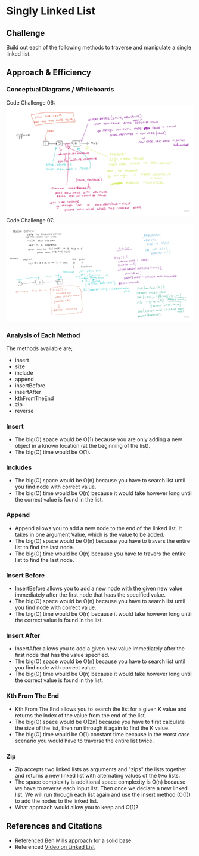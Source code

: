 # Singly Linked List


## Challenge
Build out each of the following methods to traverse and manipulate a single linked list.

## Approach & Efficiency

### Conceptual Diagrams / Whiteboards
Code Challenge 06: ![Code Challenge 06 Diagram](./lib/images/Java_CodeChallenge06.jpg)
Code Challenge 07: ![Code Challenge 07 Diagram](./lib/images/Java_CodeChallenge07.jpg)


### Analysis of Each Method
The methods available are;
- insert
- size
- include
- append
- insertBefore
- insertAfter
- kthFromTheEnd
- zip
- reverse

### Insert
- The big(O) space would be O(1) because you are only adding a new object in a known location (at the beginning of the list). 
- The big(O) time would be O(1). 
### Includes
- The big(O) space would be O(n) because you have to search list until you find node with correct value.
- The big(O) time would be O(n) because it would take however long until the correct value is found in the list.

### Append
- Append allows you to add a new node to the end of the linked list. It takes in one argument Value, which is the value to be added.
- The big(O) space would be O(n) because you have to travers the entire list to find the last node.
- The big(O) time would be O(n) because you have to travers the entire list to find the last node.

### Insert Before
- InsertBefore allows you to add a new node with the given new value immediately after the first node that haas the specified value.
- The big(O) space would be O(n) because you have to search list until you find node with correct value.
- The big(O) time would be O(n) because it would take however long until the correct value is found in the list.

### Insert After
- InsertAfter allows you to add a given new value immediately after the first node that has the value specified.
- The big(O) space would be O(n) because you have to search list until you find node with correct value.
- The big(O) time would be O(n) because it would take however long until the correct value is found in the list.

### Kth From The End
- Kth From The End allows you to search the list for a given K value and returns the index of the value from the end of the list.
- The big(O) space would be O(2n) because you have to first calculate the size of the list, then run through it again to find the K value.
- The big(O) time would be O(1) constant time because in the worst case scenario you would have to traverse the entire list twice. 

### Zip
- Zip accepts two linked lists as arguments and "zips" the lists together and returns a new linked list with alternating values of the two lists.
- The space complexity is additional space complexity is O(n) because we have to reverse each input list. Then once we declare a new linked list. 
We will run through each list again and use the insert method (O(1)) to add the nodes to the linked list.
- What approach would allow you to keep and O(1)?

## References and Citations
- Referenced Ben Mills approach for a solid base.
- Referenced [Video on Linked List](https://www.youtube.com/watch?v=SMIq13-FZSE&ab_channel=Telusko)
